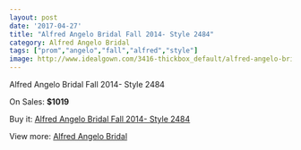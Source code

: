 ```yaml
---
layout: post
date: '2017-04-27'
title: "Alfred Angelo Bridal Fall 2014- Style 2484"
category: Alfred Angelo Bridal
tags: ["prom","angelo","fall","alfred","style"]
image: http://www.idealgown.com/3416-thickbox_default/alfred-angelo-bridal-fall-2014-style-2484.jpg
---
```

Alfred Angelo Bridal Fall 2014- Style 2484

On Sales: **$1019**
<a href="https://www.idealgown.com/en/alfred-angelo-bridal/1636-alfred-angelo-bridal-fall-2014-style-2484.html"><amp-img layout="responsive" width="600" height="600" src="//www.idealgown.com/3416-thickbox_default/alfred-angelo-bridal-fall-2014-style-2484.jpg" alt="Alfred Angelo Bridal Fall 2014- Style 2484 0" /></a>
<a href="https://www.idealgown.com/en/alfred-angelo-bridal/1636-alfred-angelo-bridal-fall-2014-style-2484.html"><amp-img layout="responsive" width="600" height="600" src="//www.idealgown.com/3417-thickbox_default/alfred-angelo-bridal-fall-2014-style-2484.jpg" alt="Alfred Angelo Bridal Fall 2014- Style 2484 1" /></a>
<a href="https://www.idealgown.com/en/alfred-angelo-bridal/1636-alfred-angelo-bridal-fall-2014-style-2484.html"><amp-img layout="responsive" width="600" height="600" src="//www.idealgown.com/3418-thickbox_default/alfred-angelo-bridal-fall-2014-style-2484.jpg" alt="Alfred Angelo Bridal Fall 2014- Style 2484 2" /></a>

Buy it: [Alfred Angelo Bridal Fall 2014- Style 2484](https://www.idealgown.com/en/alfred-angelo-bridal/1636-alfred-angelo-bridal-fall-2014-style-2484.html "Alfred Angelo Bridal Fall 2014- Style 2484")

View more: [Alfred Angelo Bridal](https://www.idealgown.com/en/28-alfred-angelo-bridal "Alfred Angelo Bridal")